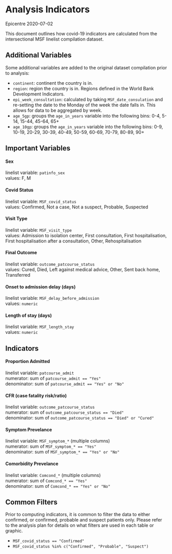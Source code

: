 Analysis Indicators
================
Epicentre
2020-07-02

This document outlines how covid-19 indicators are calculated from the
intersectional MSF linelist compilation dataset.

## Additional Variables

Some additional variables are added to the original dataset compilation
prior to analysis:

  - `continent`: continent the country is in.
  - `region`: region the country is in. Regions defined in the World
    Bank Development Indicators.
  - `epi_week_consultation`: calculated by taking `MSF_date_consulation`
    and re-setting the date to the Monday of the week the date falls in.
    This allows for data to be aggregated by week.
  - `age_5gp`: groups the `age_in_years` variable into the following
    bins: 0-4, 5-14, 15-44, 45-64, 65+
  - `age_10gp`: groups the `age_in_years` variable into the following
    bins: 0-9, 10-19, 20-29, 30-39, 40-49, 50-59, 60-69, 70-79, 80-89,
    90+

## Important Variables

#### Sex

linelist variable: `patinfo_sex`  
values: F, M

#### Covid Status

linelist variable: `MSF_covid_status`  
values: Confirmed, Not a case, Not a suspect, Probable, Suspected

#### Visit Type

linelist variable: `MSF_visit_type`  
values: Admission to isolation center, First consultation, First
hospitalisation, First hospitalisation after a consultation, Other,
Rehospitalisation

#### Final Outcome

linelist variable: `outcome_patcourse_status`  
values: Cured, Died, Left against medical advice, Other, Sent back home,
Transferred

#### Onset to admission delay (days)

linelist variable: `MSF_delay_before_admission`  
values: `numeric`

#### Length of stay (days)

linelist variable: `MSF_length_stay`  
values: `numeric`

## Indicators

#### Proportion Admitted

linelist variable: `patcourse_admit`  
numerator: sum of `patcourse_admit == "Yes"`  
denominator: sum of `patcourse_admit == "Yes" or "No"`

#### CFR (case fatality risk/ratio)

linelist variable: `outcome_patcourse_status`  
numerator: sum of `outcome_patcourse_status == "Died"`  
denominator: sum of `outcome_patcourse_status == "Died" or "Cured"`

#### Symptom Prevelance

linelist variable: `MSF_symptom_*` (multiple columns)  
numerator: sum of `MSF_symptom_* == "Yes"`  
denominator: sum of `MSF_symptom_* == "Yes" or "No"`

#### Comorbidity Prevelance

linelist variable: `Comcond_*` (multiple columns)  
numerator: sum of `Comcond_* == "Yes"`  
denominator: sum of `Comcond_* == "Yes" or "No"`

## Common Filters

Prior to computing indicators, it is common to filter the data to either
confirmed, or confirmed, probable and suspect patients only. Please
refer to the analysis plan for details on what filters are used in each
table or graphic.

  - `MSF_covid_status == "Confirmed"`
  - `MSF_covid_status %in% c("Confirmed", "Probable", "Suspect")`

<br>
